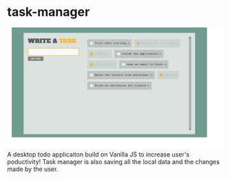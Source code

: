 # task-manager
![Application screenshot](/media/screenshot-1.png)
A desktop todo applicaiton build on Vanilla JS to increase user's poductivity!
Task manager is also saving all the local data and the changes made by the user.
